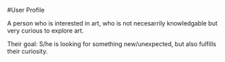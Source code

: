 #User Profile

A person who is interested in art, who is not necesarrily knowledgable but very curious to explore art. 

Their goal:
S/he is looking for something new/unexpected, but also fulfills their curiosity.
